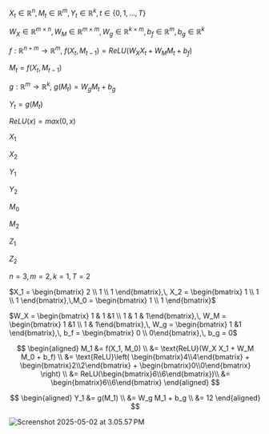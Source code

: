$X_t\in \mathbb{R}^n,\, M_t\in \mathbb{R}^m,\, Y_t\in \mathbb{R}^k, \,t\in\{0,1,...,T\}$

$W_X\in \mathbb{R}^{m\times n},\, W_M\in \mathbb{R}^{m\times m},\, W_g\in \mathbb{R}^{k\times m},\, b_f\in \mathbb{R}^{m},\, b_g\in \mathbb{R}^{k}$

$f:\mathbb{R}^{n+m}\rightarrow\mathbb{R}^m$, $f(X_t,M_{t-1})=ReLU(W_{X}X_t+W_{M}M_t+b_f)$

$M_t=f(X_t, M_{t-1})$

$g:\mathbb{R}^m \rightarrow \mathbb{R}^{k}$, $g(M_t)=W_{g}M_t+b_g$

$Y_t=g(M_t)$

$ReLU(x)=max(0,x)$

$X_1$

$X_2$

$Y_1$

$Y_2$

$M_0$

$M_2$

$Z_1$

$Z_2$

$n=3,\,m=2,\,k=1,\,T=2$

$X_1 = \begin{bmatrix} 2  \\ 1 \\ 1 \end{bmatrix},\, X_2 = \begin{bmatrix} 1 \\ 1 \\ 1 \end{bmatrix},\,M_0 = \begin{bmatrix} 1 \\ 1 \end{bmatrix}$

$W_X = \begin{bmatrix} 1 & 1 &1  \\ 1 & 1 & 1\end{bmatrix},\, W_M = \begin{bmatrix} 1 &1  \\ 1 & 1\end{bmatrix},\, W_g = \begin{bmatrix} 1 &1 \end{bmatrix},\, b_f = \begin{bmatrix} 0 \\ 0\end{bmatrix},\, b_g = 0$



$$
\begin{aligned}
M_1 &= f(X_1, M_0) \\
    &= \text{ReLU}(W_X X_1 + W_M M_0 + b_f) \\
    &= \text{ReLU}\left(
        \begin{bmatrix}4\\4\end{bmatrix}
        + \begin{bmatrix}2\\2\end{bmatrix}
        + \begin{bmatrix}0\\0\end{bmatrix}
    \right) \\
    &= ReLU(\begin{bmatrix}6\\6\end{bmatrix})\\
    &= \begin{bmatrix}6\\6\end{bmatrix}
\end{aligned}
$$

$$
\begin{aligned}
Y_1 &= g(M_1) \\
    &= W_g M_1 + b_g \\
    &= 12
\end{aligned}
$$





![Screenshot 2025-05-02 at 3.05.57 PM](https://hackmd.io/_uploads/SJR6q8Mggx.png)

